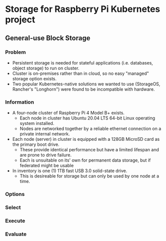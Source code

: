 # Storage for Raspberry Pi Kubernetes project

## General-use Block Storage

### Problem

- Persistent storage is needed for stateful applications (i.e. databases, object storage) to run on cluster.
- Cluster is on-premises rather than in cloud, so no easy "managed" storage option exists.
- Two popular Kubernetes-native solutions we wanted to use (StorageOS, Rancher's "Longhorn") were found to be incompatible with hardware.

### Information

- A four-node cluster of Raspberry Pi 4 Model B+ exists.
  - Each node in cluster has Ubuntu 20.04 LTS 64-bit Linux operating system installed.
  - Nodes are networked together by a reliable ethernet connection on a private internal network.
- Each node (server) in cluster is equipped with a 128GB MicroSD card as the primary boot drive.
  - These provide identical performance but have a limited lifespan and are prone to drive failure.
  - Each is unsuitable on its' own for permanent data storage, but if federated might be usable
- In inventory is one (1) 1TB fast USB 3.0 solid-state drive.
  - This is desireable for storage but can only be used by one node at a time.

### Options

### Select

### Execute

### Evaluate